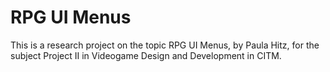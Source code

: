 # RPG UI Menus

This is a research project on the topic RPG UI Menus, by Paula Hitz, for the subject Project II in Videogame Design and Development in CITM.